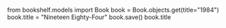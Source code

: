 from bookshelf.models import Book
book = Book.objects.get(title="1984")
book.title = "Nineteen Eighty-Four"
book.save()
book.title
